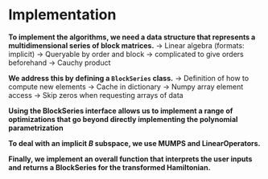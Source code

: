 # Implementation

**To implement the algorithms, we need a data structure that represents a
multidimensional series of block matrices.**
-> Linear algebra (formats: implicit)
-> Queryable by order and block -> complicated to give orders beforehand
-> Cauchy product

**We address this by defining a `BlockSeries` class.**
-> Definition of how to compute new elements
-> Cache in dictionary
-> Numpy array element access
-> Skip zeros when requesting arrays of data

**Using the BlockSeries interface allows us to implement a range of
optimizations that go beyond directly implementing the polynomial
parametrization**

**To deal with an implicit $B$ subspace, we use MUMPS and LinearOperators.**

**Finally, we implement an overall function that interprets the user inputs and
returns a BlockSeries for the transformed Hamiltonian.**
